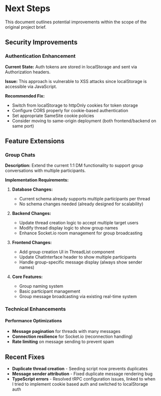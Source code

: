 # Next Steps

This document outlines potential improvements within the scope of the original project brief.

## Security Improvements

### Authentication Enhancement
**Current State:** Auth tokens are stored in localStorage and sent via Authorization headers.

**Issue:** This approach is vulnerable to XSS attacks since localStorage is accessible via JavaScript.

**Recommended Fix:**
- Switch from localStorage to httpOnly cookies for token storage
- Configure CORS properly for cookie-based authentication
- Set appropriate SameSite cookie policies
- Consider moving to same-origin deployment (both frontend/backend on same port)


## Feature Extensions

### Group Chats
**Description:** Extend the current 1:1 DM functionality to support group conversations with multiple participants.

**Implementation Requirements:**
1. **Database Changes:**
   - Current schema already supports multiple participants per thread
   - No schema changes needed (already designed for scalability)

2. **Backend Changes:**
   - Update thread creation logic to accept multiple target users
   - Modify thread display logic to show group names
   - Enhance Socket.io room management for group broadcasting

3. **Frontend Changes:**
   - Add group creation UI in ThreadList component
   - Update ChatInterface header to show multiple participants  
   - Handle group-specific message display (always show sender names)

4. **Core Features:**
   - Group naming system
   - Basic participant management
   - Group message broadcasting via existing real-time system


### Technical Enhancements

#### Performance Optimizations
- **Message pagination** for threads with many messages
- **Connection resilience** for Socket.io (reconnection handling)
- **Rate limiting** on message sending to prevent spam

## Recent Fixes

- **Duplicate thread creation** - Seeding script now prevents duplicates
- **Message sender attribution** - Fixed duplicate message rendering bug
- **TypeScript errors** - Resolved tRPC configuration issues, linked to when I tried to implement cookie based auth and switched to localStorage auth

